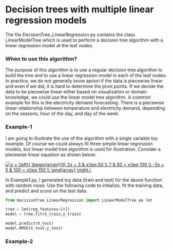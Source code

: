 # Decision trees with multiple linear regression models

The file DecisionTree_LinearRegression.py contains the class LinearModelTree which is used to perform a decision tree algorithm with a linear regression model at the leaf nodes. 

### When to use this algorithm?

The purpose of this algorithm is to use a regular decision tree algorithm to build the tree and to use a linear regression model in each of the leaf nodes. In practice, we do not generally know apriori if the data is piecewise linear and even if we did, it is hard to determine the pivot points. If we decide the data to be piecewise linear either based on visualization or domain knowledge, we could use the linear model tree algorithm. A common example for this is the electricity demand forecasting. There is a piecewise linear relationship between temperature and electricity demand, depending on the seasons, hour of the day, and day of the week. 

### Example-1

I am going to illustrate the use of the algorithm with a single variable toy example. Of course we could always fit three simple linear regression models, but linear model tree algorithm is used for illustration. Consider a piecewise linear equation as shown below:

<a href="https://www.codecogs.com/eqnedit.php?latex=y&space;=&space;\left\{&space;\begin{array}{ll}&space;2x&space;&plus;&space;3&space;&&space;x\leq&space;50&space;\\&space;7&space;&&space;50&space;<&space;x\leq&space;100&space;\\&space;-3x&space;&plus;&space;5&space;&&space;100&space;<&space;x\leq&space;150&space;\\&space;\end{array}&space;\right.\" target="_blank"><img src="https://latex.codecogs.com/gif.latex?y&space;=&space;\left\{&space;\begin{array}{ll}&space;2x&space;&plus;&space;3&space;&&space;x\leq&space;50&space;\\&space;7&space;&&space;50&space;<&space;x\leq&space;100&space;\\&space;-3x&space;&plus;&space;5&space;&&space;100&space;<&space;x\leq&space;150&space;\\&space;\end{array}&space;\right.\" title="y = \left\{ \begin{array}{ll} 2x + 3 & x\leq 50 \\ 7 & 50 < x\leq 100 \\ -3x + 5 & 100 < x\leq 150 \\ \end{array} \right.\" /></a>

In Example1.py, I generated toy data (train and test) for the above function with random noise. Use the following code to initialize, fit the training data, and predict and score on the test data.

```python
from DecisionTree_LinearRegression import LinearModelTree as lmt
```

```python
tree = lmt(reg_features=[0])
model = tree.fit(X_train,y_train)
```

```python
model.predict(X_test)
model.RMSE(X_test,y_test)
```

### Example-2
